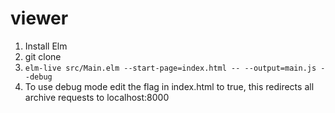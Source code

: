 # viewer

1. Install Elm
2. git clone
3. `elm-live src/Main.elm --start-page=index.html -- --output=main.js --debug`
4. To use debug mode edit the flag in index.html to true, this redirects all archive requests to localhost:8000
